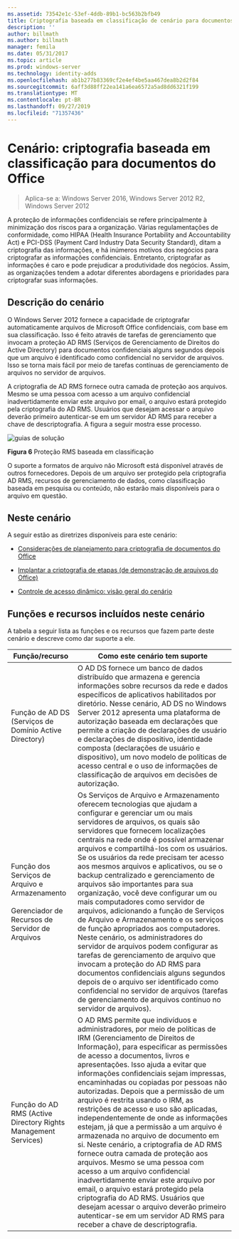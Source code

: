 ```yaml
---
ms.assetid: 73542e1c-53ef-4ddb-89b1-bc563b2bfb49
title: Criptografia baseada em classificação de cenário para documentos do Office
description: ''
author: billmath
ms.author: billmath
manager: femila
ms.date: 05/31/2017
ms.topic: article
ms.prod: windows-server
ms.technology: identity-adds
ms.openlocfilehash: ab1b277b83369cf2e4ef4be5aa467dea8b2d2f84
ms.sourcegitcommit: 6aff3d88ff22ea141a6ea6572a5ad8dd6321f199
ms.translationtype: MT
ms.contentlocale: pt-BR
ms.lasthandoff: 09/27/2019
ms.locfileid: "71357436"
---
```

# <a name="scenario-classification-based-encryption-for-office-documents"></a>Cenário: criptografia baseada em classificação para documentos do Office

>Aplica-se a: Windows Server 2016, Windows Server 2012 R2, Windows Server 2012

A proteção de informações confidenciais se refere principalmente à minimização dos riscos para a organização. Várias regulamentações de conformidade, como HIPAA (Health Insurance Portability and Accountability Act) e PCI-DSS (Payment Card Industry Data Security Standard), ditam a criptografia das informações, e há inúmeros motivos dos negócios para criptografar as informações confidenciais. Entretanto, criptografar as informações é caro e pode prejudicar a produtividade dos negócios. Assim, as organizações tendem a adotar diferentes abordagens e prioridades para criptografar suas informações.  
  
## <a name="BKMK_OVER"></a>Descrição do cenário  
 O Windows Server 2012 fornece a capacidade de criptografar automaticamente arquivos de Microsoft Office confidenciais, com base em sua classificação. Isso é feito através de tarefas de gerenciamento que invocam a proteção AD RMS (Serviços de Gerenciamento de Direitos do Active Directory) para documentos confidenciais alguns segundos depois que um arquivo é identificado como confidencial no servidor de arquivos. Isso se torna mais fácil por meio de tarefas contínuas de gerenciamento de arquivos no servidor de arquivos.  
  
A criptografia de AD RMS fornece outra camada de proteção aos arquivos. Mesmo se uma pessoa com acesso a um arquivo confidencial inadvertidamente enviar este arquivo por email, o arquivo estará protegido pela criptografia do AD RMS. Usuários que desejam acessar o arquivo deverão primeiro autenticar-se em um servidor AD RMS para receber a chave de descriptografia. A figura a seguir mostra esse processo.  
  
![guias de solução](media/Scenario--Classification-Based-Encryption-for-Office-Documents/DynamicAccessControl_RevGuide_6.JPG)  
  
**Figura 6** Proteção RMS baseada em classificação  
  
O suporte a formatos de arquivo não Microsoft está disponível através de outros fornecedores. Depois de um arquivo ser protegido pela criptografia AD RMS, recursos de gerenciamento de dados, como classificação baseada em pesquisa ou conteúdo, não estarão mais disponíveis para o arquivo em questão.  
  
## <a name="in-this-scenario"></a>Neste cenário  
A seguir estão as diretrizes disponíveis para este cenário:  
  
-   [Considerações de planejamento para criptografia de documentos do Office](assetId:///14714ba6-d6a2-45e4-aae5-d3318817e52a)  
  
-   [Implantar a criptografia de etapas &#40;de demonstração de arquivos do Office&#41;](Deploy-Encryption-of-Office-Files--Demonstration-Steps-.md)  
  
-   [Controle de acesso dinâmico: visão geral do cenário](Dynamic-Access-Control--Scenario-Overview.md)  
  
## <a name="BKMK_NEW"></a>Funções e recursos incluídos neste cenário  
A tabela a seguir lista as funções e os recursos que fazem parte deste cenário e descreve como dar suporte a ele.  
  
|Função/recurso|Como este cenário tem suporte|  
|-----------------|---------------------------------|  
|Função de AD DS (Serviços de Domínio Active Directory)|O AD DS fornece um banco de dados distribuído que armazena e gerencia informações sobre recursos da rede e dados específicos de aplicativos habilitados por diretório. Nesse cenário, AD DS no Windows Server 2012 apresenta uma plataforma de autorização baseada em declarações que permite a criação de declarações de usuário e declarações de dispositivo, identidade composta (declarações de usuário e dispositivo), um novo modelo de políticas de acesso central e o uso de informações de classificação de arquivos em decisões de autorização.|  
|Função dos Serviços de Arquivo e Armazenamento<br /><br />Gerenciador de Recursos de Servidor de Arquivos|Os Serviços de Arquivo e Armazenamento oferecem tecnologias que ajudam a configurar e gerenciar um ou mais servidores de arquivos, os quais são servidores que fornecem localizações centrais na rede onde é possível armazenar arquivos e compartilhá-los com os usuários. Se os usuários da rede precisam ter acesso aos mesmos arquivos e aplicativos, ou se o backup centralizado e gerenciamento de arquivos são importantes para sua organização, você deve configurar um ou mais computadores como servidor de arquivos, adicionando a função de Serviços de Arquivo e Armazenamento e os serviços de função apropriados aos computadores. Neste cenário, os administradores do servidor de arquivos podem configurar as tarefas de gerenciamento de arquivo que invocam a proteção do AD RMS para documentos confidenciais alguns segundos depois de o arquivo ser identificado como confidencial no servidor de arquivos (tarefas de gerenciamento de arquivos contínuo no servidor de arquivos).|  
|Função do AD RMS (Active Directory Rights Management Services)|O AD RMS permite que indivíduos e administradores, por meio de políticas de IRM (Gerenciamento de Direitos de Informação), para especificar as permissões de acesso a documentos, livros e apresentações. Isso ajuda a evitar que informações confidenciais sejam impressas, encaminhadas ou copiadas por pessoas não autorizadas. Depois que a permissão de um arquivo é restrita usando o IRM, as restrições de acesso e uso são aplicadas, independentemente de onde as informações estejam, já que a permissão a um arquivo é armazenada no arquivo de documento em si. Neste cenário, a criptografia de AD RMS fornece outra camada de proteção aos arquivos. Mesmo se uma pessoa com acesso a um arquivo confidencial inadvertidamente enviar este arquivo por email, o arquivo estará protegido pela criptografia do AD RMS. Usuários que desejam acessar o arquivo deverão primeiro autenticar-se em um servidor AD RMS para receber a chave de descriptografia.|  
  


